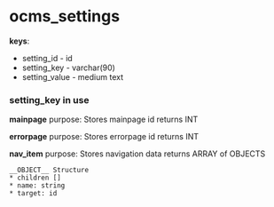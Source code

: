 # ocms_settings

__keys__:
* setting_id  - id
* setting_key - varchar(90)
* setting_value - medium text
 
### setting_key in use

__mainpage__
purpose: Stores mainpage id
returns INT

__errorpage__
purpose: Stores errorpage id
returns INT

__nav_item__
purpose: Stores navigation data
returns ARRAY of OBJECTS

    __OBJECT__ Structure
    * children []
    * name: string
    * target: id